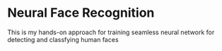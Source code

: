 # Neural Face Recognition
This is my hands-on approach for training seamless neural network for detecting and classfying human faces
